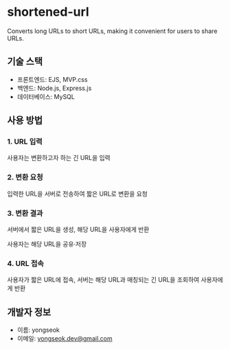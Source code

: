# shortened-url
Converts long URLs to short URLs, making it convenient for users to share URLs.

## **기술 스택**

- 프론트엔드: EJS, MVP.css
- 백엔드: Node.js, Express.js
- 데이터베이스: MySQL

## **사용 방법**

### **1. URL 입력**

사용자는 변환하고자 하는 긴 URL을 입력

### **2. 변환 요청**

입력한 URL을 서버로 전송하여 짧은 URL로 변환을 요청

### **3. 변환 결과**

서버에서 짧은 URL을 생성, 해당 URL을 사용자에게 반환 

사용자는 해당 URL을 공유·저장

### **4. URL 접속**

사용자가 짧은 URL에 접속, 서버는 해당 URL과 매칭되는 긴 URL을 조회하여 사용자에게 반환

## **개발자 정보**

- 이름: yongseok
- 이메일: yongseok.dev@gmail.com
